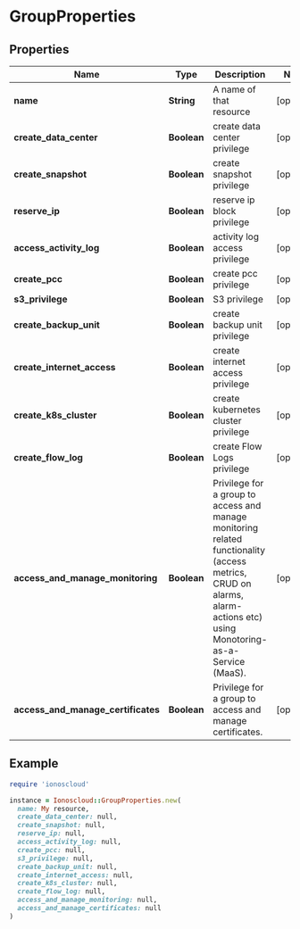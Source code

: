 # GroupProperties

## Properties

| Name | Type | Description | Notes |
| ---- | ---- | ----------- | ----- |
| **name** | **String** | A name of that resource | [optional] |
| **create_data_center** | **Boolean** | create data center privilege | [optional] |
| **create_snapshot** | **Boolean** | create snapshot privilege | [optional] |
| **reserve_ip** | **Boolean** | reserve ip block privilege | [optional] |
| **access_activity_log** | **Boolean** | activity log access privilege | [optional] |
| **create_pcc** | **Boolean** | create pcc privilege | [optional] |
| **s3_privilege** | **Boolean** | S3 privilege | [optional] |
| **create_backup_unit** | **Boolean** | create backup unit privilege | [optional] |
| **create_internet_access** | **Boolean** | create internet access privilege | [optional] |
| **create_k8s_cluster** | **Boolean** | create kubernetes cluster privilege | [optional] |
| **create_flow_log** | **Boolean** | create Flow Logs privilege | [optional] |
| **access_and_manage_monitoring** | **Boolean** | Privilege for a group to access and manage monitoring related functionality (access metrics, CRUD on alarms, alarm-actions etc) using Monotoring-as-a-Service (MaaS). | [optional] |
| **access_and_manage_certificates** | **Boolean** | Privilege for a group to access and manage certificates. | [optional] |

## Example

```ruby
require 'ionoscloud'

instance = Ionoscloud::GroupProperties.new(
  name: My resource,
  create_data_center: null,
  create_snapshot: null,
  reserve_ip: null,
  access_activity_log: null,
  create_pcc: null,
  s3_privilege: null,
  create_backup_unit: null,
  create_internet_access: null,
  create_k8s_cluster: null,
  create_flow_log: null,
  access_and_manage_monitoring: null,
  access_and_manage_certificates: null
)
```


